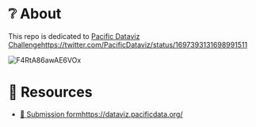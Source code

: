 # ❔ About

This repo is dedicated to [Pacific Dataviz Challenge](https://twitter.com/PacificDataviz/status/1697393131698991511)https://twitter.com/PacificDataviz/status/1697393131698991511

![F4RtA86awAE6VOx](https://github.com/adriens/pacific-dataviz-challenge/assets/5235127/144d153d-3307-4374-9357-5fe86c113348)

# 🔖 Resources

- [🚀 Submission form](https://dataviz.pacificdata.org/)https://dataviz.pacificdata.org/
